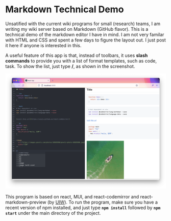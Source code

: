 # Markdown Technical Demo

Unsatified with the current wiki programs for small (research) teams, I am writing my wiki server 
based on Markdown (GitHub flavor). This is a technical demo of the markdown editor I have in mind. 
I am not very familar with HTML and CSS and spent a few days to figure the layout out. 
I just post it here if anyone is interested in this. 

A useful feature of this app is that, instead of toolbars, it uses **slash commands** to provide
you with a list of format templates, such as code, task. To show the list, just type **/**, as shown
in the screenshot. 

<img src="https://github.com/syssecfsu/markdow_demo/blob/master/public/screenshot.png?raw=true" width="800"/>

This program is based on react, MUI, and react-codemirror and react-markdown-preview (by [UIW](https://github.com/uiwjs)). 
To run the program, make sure you have a recent version of npm installed, and just type **```npm install```** followed by
**```npm start```** under the main directory of the project.  

